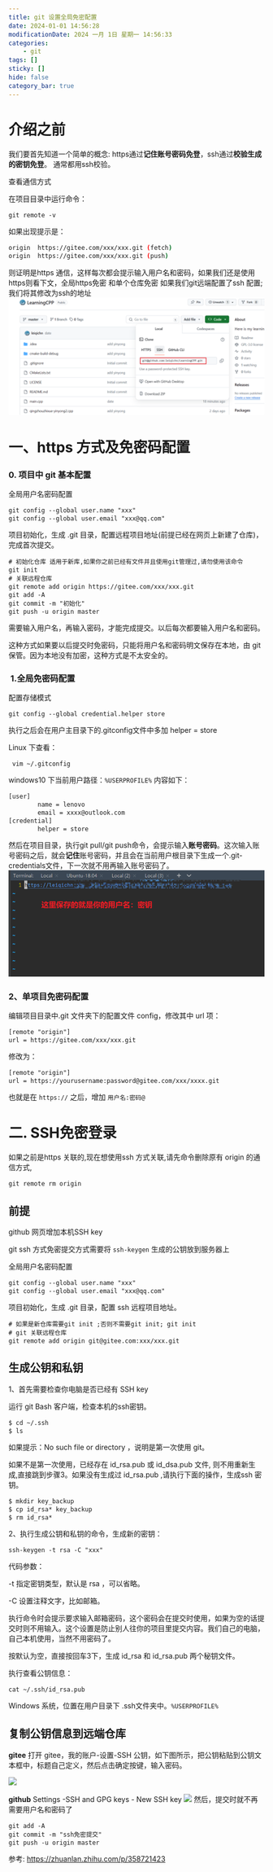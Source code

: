 ```yaml
---
title: git 设置全局免密配置
date: 2024-01-01 14:56:28
modificationDate: 2024 一月 1日 星期一 14:56:33
categories: 
	- git
tags: []
sticky: []
hide: false
category_bar: true
---
```

# 介绍之前
我们要首先知道一个简单的概念:
https通过**记住账号密码免登**，ssh通过**校验生成的密钥免登**。 通常都用ssh校验。

查看通信方式

在项目目录中运行命令：

```text
git remote -v
```

如果出现提示是：

```bash
origin  https://gitee.com/xxx/xxx.git (fetch)
origin  https://gitee.com/xxx/xxx.git (push)
```

则证明是https 通信，这样每次都会提示输入用户名和密码，如果我们还是使用https则看下文，全局https免密 和单个仓库免密
如果我们git远端配置了ssh 配置; 我们将其修改为ssh的地址
![](../../imgs/Pasted%20image%2020240101151457.png)

# 一、https 方式及免密码配置
### 0. 项目中 git 基本配置

全局用户名密码配置

```text
git config --global user.name "xxx"
git config --global user.email "xxx@qq.com"
```

项目初始化，生成 .git 目录，配置远程项目地址(前提已经在网页上新建了仓库)，完成首次提交。

```text
# 初始化仓库 适用于新库,如果你之前已经有文件并且使用git管理过,请勿使用该命令
git init
# 关联远程仓库
git remote add origin https://gitee.com/xxx/xxx.git
git add -A
git commit -m "初始化"
git push -u origin master
```

需要输入用户名，再输入密码，才能完成提交。以后每次都要输入用户名和密码。

这种方式如果要以后提交时免密码，只能将用户名和密码明文保存在本地，由 git 保管。因为本地没有加密，这种方式是不太安全的。
###  1.全局免密码配置

配置存储模式

```text
git config --global credential.helper store
```

执行之后会在用户主目录下的.gitconfig文件中多加 helper = store

Linux 下查看：

```text
 vim ~/.gitconfig
```

windows10 下当前用户路径：`%USERPROFILE%`
内容如下：

```text
[user]
        name = lenovo
        email = xxxx@outlook.com
[credential]
        helper = store
```

然后在项目目录，执行git pull/git push命令，会提示输入**账号密码**。这次输入账号密码之后，就会**记住**账号密码，并且会在当前用户根目录下生成一个.git-credentials文件，下一次就不用再输入账号密码了。
![](../../imgs/Pasted%20image%2020240101145902.png)
### 2、单项目免密码配置

编辑项目目录中.git 文件夹下的配置文件 config，修改其中 url 项：

```text
[remote "origin"]
url = https://gitee.com/xxx/xxx.git
```

修改为：

```text
[remote "origin"]   
url = https://yourusername:password@gitee.com/xxx/xxxx.git
```

也就是在 `https://` 之后，增加 `用户名:密码@`
# 二. SSH免密登录
如果之前是https 关联的,现在想使用ssh 方式关联,请先命令删除原有 origin 的通信方式,

```text
git remote rm origin
```
## 前提
github 网页增加本机SSH key

git ssh 方式免密提交方式需要将 `ssh-keygen` 生成的公钥放到服务器上

全局用户名密码配置

```text
git config --global user.name "xxx" 
git config --global user.email "xxx@qq.com"
```

项目初始化，生成 .git 目录，配置 ssh 远程项目地址。

```text
# 如果是新仓库需要git init ;否则不需要git init; git init
# git 关联远程仓库
git remote add origin git@gitee.com:xxx/xxx.git
```

## 生成公钥和私钥

1、首先需要检查你电脑是否已经有 SSH key

运行 git Bash 客户端，检查本机的ssh密钥。

```text
$ cd ~/.ssh 
$ ls
```

如果提示：No such file or directory ，说明是第一次使用 git。

如果不是第一次使用，已经存在 id_rsa.pub 或 id_dsa.pub 文件, 则不用重新生成,直接跳到步骤3。如果没有生成过 id_rsa.pub ,请执行下面的操作，生成ssh 密钥。

```text
$ mkdir key_backup   
$ cp id_rsa* key_backup   
$ rm id_rsa*
```

2、执行生成公钥和私钥的命令，生成新的密钥：

```text
ssh-keygen -t rsa -C "xxx"
```

代码参数：

-t 指定密钥类型，默认是 rsa ，可以省略。

-C 设置注释文字，比如邮箱。

执行命令时会提示要求输入邮箱密码，这个密码会在提交时使用，如果为空的话提交时则不用输入。这个设置是防止别人往你的项目里提交内容。我们自己的电脑，自己本机使用，当然不用密码了。

按默认为空，直接按回车3下，生成 id_rsa 和 id_rsa.pub 两个秘钥文件。

执行查看公钥信息：

```text
cat ~/.ssh/id_rsa.pub
```

Windows 系统，位置在用户目录下 .ssh文件夹中。`%USERPROFILE%`

## 复制公钥信息到远端仓库
**gitee**
打开 gitee，我的账户-设置-SSH 公钥，如下图所示，把公钥粘贴到公钥文本框中，标题自己定义，然后点击确定按键，输入密码。

![](https://pic3.zhimg.com/80/v2-8c26fae5769cb56da5e20c884a33c702_720w.webp)

**github**
Settings -SSH and GPG keys - New SSH key
![](app://db738d3bb1089e4d04f6eb022a68209f31bf/D:/obsidian_note/LeiQi_Blog/source/imgs/Pasted%20image%2020240101151324.png?1704093204312)
然后，提交时就不再需要用户名和密码了

```text
git add -A
git commit -m "ssh免密提交"
git push -u origin master
```

参考:
https://zhuanlan.zhihu.com/p/358721423